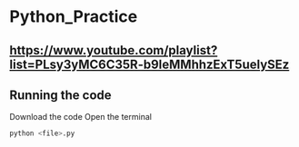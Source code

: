 # Python_Practice
## https://www.youtube.com/playlist?list=PLsy3yMC6C35R-b9IeMMhhzExT5uelySEz

## Running the code
Download the code
Open the terminal
```bash
python <file>.py
```
